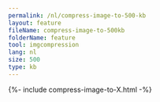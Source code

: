 ```yaml
---
permalink: /nl/compress-image-to-500-kb
layout: feature
fileName: compress-image-to-500kb
folderName: feature
tool: imgcompression
lang: nl
size: 500
type: kb
---
```


{%- include compress-image-to-X.html -%}

